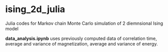 # ising_2d_julia
Julia codes for Markov chain Monte Carlo simulation of 2 diemnsional Ising model

**data_analysis.ipynb** uses previously computed data of correlation time, average and variance of magnetization, average and variance of energy. 
